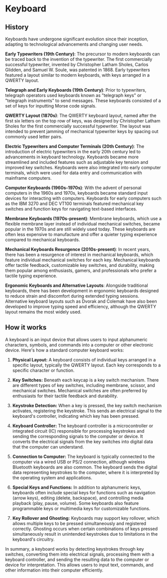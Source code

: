 

# Keyboard

## History

Keyboards have undergone significant evolution since their inception, adapting to technological advancements and changing user needs.

**Early Typewriters (19th Century)**: The precursor to modern keyboards can be traced back to the invention of the typewriter. The first commercially successful typewriter, invented by Christopher Latham Sholes, Carlos Glidden, and Samuel W. Soule, was patented in 1868. Early typewriters featured a layout similar to modern keyboards, with keys arranged in a QWERTY layout.

**Telegraph and Early Keyboards (19th Century)**: Prior to typewriters, telegraph operators used keyboards known as "telegraph keys" or "telegraph instruments" to send messages. These keyboards consisted of a set of keys for inputting Morse code signals.

**QWERTY Layout (1870s)**: The QWERTY keyboard layout, named after the first six letters on the top row of keys, was designed by Christopher Latham Sholes for the first commercially successful typewriter. The layout was intended to prevent jamming of mechanical typewriter keys by spacing out commonly used letter pairs.

**Electric Typewriters and Computer Terminals (20th Century)**: The introduction of electric typewriters in the early 20th century led to advancements in keyboard technology. Keyboards became more streamlined and included features such as adjustable key tension and improved key switches. Keyboards were also integrated into early computer terminals, which were used for data entry and communication with mainframe computers.

**Computer Keyboards (1960s-1970s)**: With the advent of personal computers in the 1960s and 1970s, keyboards became standard input devices for interacting with computers. Keyboards for early computers such as the IBM 3270 and DEC VT100 terminals featured mechanical key switches and function keys for navigating text-based interfaces.

**Membrane Keyboards (1970s-present)**: Membrane keyboards, which use a flexible membrane layer instead of individual mechanical switches, became popular in the 1970s and are still widely used today. These keyboards are often less expensive to manufacture and offer a quieter typing experience compared to mechanical keyboards.

**Mechanical Keyboards Resurgence (2010s-present)**: In recent years, there has been a resurgence of interest in mechanical keyboards, which feature individual mechanical switches for each key. Mechanical keyboards offer tactile feedback, customizable key switches, and durability, making them popular among enthusiasts, gamers, and professionals who prefer a tactile typing experience.

**Ergonomic Keyboards and Alternative Layouts**: Alongside traditional keyboards, there has been development in ergonomic keyboards designed to reduce strain and discomfort during extended typing sessions. Alternative keyboard layouts such as Dvorak and Colemak have also been developed to improve typing speed and efficiency, although the QWERTY layout remains the most widely used.

## How it works

A keyboard is an input device that allows users to input alphanumeric characters, symbols, and commands into a computer or other electronic device. Here's how a standard computer keyboard works:

1. **Physical Layout:** A keyboard consists of individual keys arranged in a specific layout, typically the QWERTY layout. Each key corresponds to a specific character or function.

2. **Key Switches:** Beneath each keycap is a key switch mechanism. There are different types of key switches, including membrane, scissor, and mechanical switches. Mechanical switches are often preferred by enthusiasts for their tactile feedback and durability.

3. **Keystroke Detection:** When a key is pressed, the key switch mechanism activates, registering the keystroke. This sends an electrical signal to the keyboard's controller, indicating which key has been pressed.

4. **Keyboard Controller:** The keyboard controller is a microcontroller or integrated circuit (IC) responsible for processing keystrokes and sending the corresponding signals to the computer or device. It converts the electrical signals from the key switches into digital data that the computer can understand.

5. **Connection to Computer:** The keyboard is typically connected to the computer via a wired USB or PS/2 connection, although wireless Bluetooth keyboards are also common. The keyboard sends the digital data representing keystrokes to the computer, where it is interpreted by the operating system and applications.

6. **Special Keys and Functions:** In addition to alphanumeric keys, keyboards often include special keys for functions such as navigation (arrow keys), editing (delete, backspace), and controlling media playback (play, pause, volume). Some keyboards also feature programmable keys or multimedia keys for customizable functions.

7. **Key Rollover and Ghosting:** Keyboards may support key rollover, which allows multiple keys to be pressed simultaneously and registered correctly. Ghosting occurs when certain combinations of keys pressed simultaneously result in unintended keystrokes due to limitations in the keyboard's circuitry.

In summary, a keyboard works by detecting keystrokes through key switches, converting them into electrical signals, processing them with a keyboard controller, and sending the resulting data to the computer or device for interpretation. This allows users to input text, commands, and other information into their computer efficiently.
